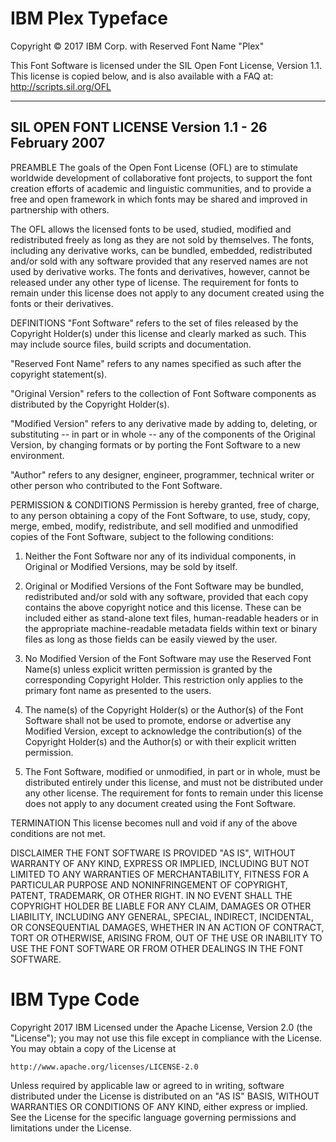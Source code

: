 # IBM Plex Typeface

Copyright © 2017 IBM Corp. with Reserved Font Name "Plex"

This Font Software is licensed under the SIL Open Font License, Version 1.1. This license is copied
below, and is also available with a FAQ at: http://scripts.sil.org/OFL

---

## SIL OPEN FONT LICENSE Version 1.1 - 26 February 2007

PREAMBLE The goals of the Open Font License (OFL) are to stimulate worldwide development of
collaborative font projects, to support the font creation efforts of academic and linguistic
communities, and to provide a free and open framework in which fonts may be shared and improved in
partnership with others.

The OFL allows the licensed fonts to be used, studied, modified and redistributed freely as long as
they are not sold by themselves. The fonts, including any derivative works, can be bundled,
embedded, redistributed and/or sold with any software provided that any reserved names are not used
by derivative works. The fonts and derivatives, however, cannot be released under any other type of
license. The requirement for fonts to remain under this license does not apply to any document
created using the fonts or their derivatives.

DEFINITIONS "Font Software" refers to the set of files released by the Copyright Holder(s) under
this license and clearly marked as such. This may include source files, build scripts and
documentation.

"Reserved Font Name" refers to any names specified as such after the copyright statement(s).

"Original Version" refers to the collection of Font Software components as distributed by the
Copyright Holder(s).

"Modified Version" refers to any derivative made by adding to, deleting, or substituting -- in part
or in whole -- any of the components of the Original Version, by changing formats or by porting the
Font Software to a new environment.

"Author" refers to any designer, engineer, programmer, technical writer or other person who
contributed to the Font Software.

PERMISSION & CONDITIONS Permission is hereby granted, free of charge, to any person obtaining a copy
of the Font Software, to use, study, copy, merge, embed, modify, redistribute, and sell modified and
unmodified copies of the Font Software, subject to the following conditions:

1. Neither the Font Software nor any of its individual components, in Original or Modified Versions,
   may be sold by itself.

2. Original or Modified Versions of the Font Software may be bundled, redistributed and/or sold with
   any software, provided that each copy contains the above copyright notice and this license. These
   can be included either as stand-alone text files, human-readable headers or in the appropriate
   machine-readable metadata fields within text or binary files as long as those fields can be
   easily viewed by the user.

3. No Modified Version of the Font Software may use the Reserved Font Name(s) unless explicit
   written permission is granted by the corresponding Copyright Holder. This restriction only
   applies to the primary font name as presented to the users.

4. The name(s) of the Copyright Holder(s) or the Author(s) of the Font Software shall not be used to
   promote, endorse or advertise any Modified Version, except to acknowledge the contribution(s) of
   the Copyright Holder(s) and the Author(s) or with their explicit written permission.

5. The Font Software, modified or unmodified, in part or in whole, must be distributed entirely
   under this license, and must not be distributed under any other license. The requirement for
   fonts to remain under this license does not apply to any document created using the Font
   Software.

TERMINATION This license becomes null and void if any of the above conditions are not met.

DISCLAIMER THE FONT SOFTWARE IS PROVIDED "AS IS", WITHOUT WARRANTY OF ANY KIND, EXPRESS OR IMPLIED,
INCLUDING BUT NOT LIMITED TO ANY WARRANTIES OF MERCHANTABILITY, FITNESS FOR A PARTICULAR PURPOSE AND
NONINFRINGEMENT OF COPYRIGHT, PATENT, TRADEMARK, OR OTHER RIGHT. IN NO EVENT SHALL THE COPYRIGHT
HOLDER BE LIABLE FOR ANY CLAIM, DAMAGES OR OTHER LIABILITY, INCLUDING ANY GENERAL, SPECIAL,
INDIRECT, INCIDENTAL, OR CONSEQUENTIAL DAMAGES, WHETHER IN AN ACTION OF CONTRACT, TORT OR OTHERWISE,
ARISING FROM, OUT OF THE USE OR INABILITY TO USE THE FONT SOFTWARE OR FROM OTHER DEALINGS IN THE
FONT SOFTWARE.

# IBM Type Code

Copyright 2017 IBM Licensed under the Apache License, Version 2.0 (the "License"); you may not use
this file except in compliance with the License. You may obtain a copy of the License at

    http://www.apache.org/licenses/LICENSE-2.0

Unless required by applicable law or agreed to in writing, software distributed under the License is
distributed on an "AS IS" BASIS, WITHOUT WARRANTIES OR CONDITIONS OF ANY KIND, either express or
implied. See the License for the specific language governing permissions and limitations under the
License.
